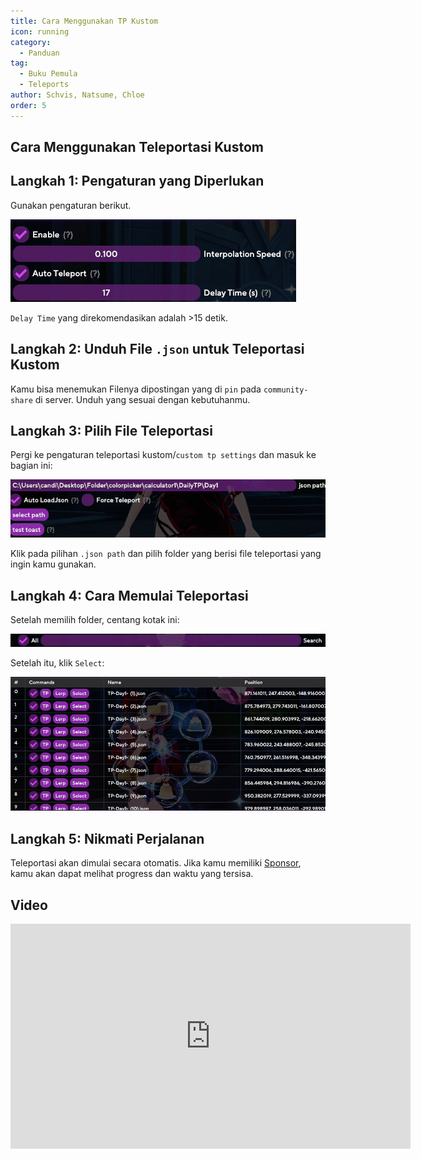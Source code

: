 ```yaml
---
title: Cara Menggunakan TP Kustom
icon: running
category:
  - Panduan
tag:
  - Buku Pemula
  - Teleports
author: Schvis, Natsume, Chloe
order: 5
---
```


## Cara Menggunakan Teleportasi Kustom

## Langkah 1: Pengaturan yang Diperlukan

Gunakan pengaturan berikut.

![](/assets/images/docs/202312/teleport1.png)

`Delay Time` yang direkomendasikan adalah >15 detik.

## Langkah 2: Unduh File `.json` untuk Teleportasi Kustom

Kamu bisa menemukan Filenya dipostingan yang di `pin` pada `community-share` di server. Unduh yang sesuai dengan kebutuhanmu.

## Langkah 3: Pilih File Teleportasi

Pergi ke pengaturan teleportasi kustom/`custom tp settings` dan masuk ke bagian ini:

![](/assets/images/docs/202312/teleport2.png)

Klik pada pilihan `.json path` dan pilih folder yang berisi file teleportasi yang ingin kamu gunakan.

## Langkah 4: Cara Memulai Teleportasi

Setelah memilih folder, centang kotak ini:

![](/assets/images/docs/202312/teleport3.png)

Setelah itu, klik `Select`:

![](/assets/images/docs/202312/teleport4.png)

## Langkah 5: Nikmati Perjalanan

Teleportasi akan dimulai secara otomatis. Jika kamu memiliki [Sponsor](../start/sponsor.md), kamu akan dapat melihat progress dan waktu yang tersisa.

## Video

<div class="iframe-container"><iframe width="640" height="360" src="https://www.youtube.com/embed/1ft6xYr2EmM" title="Part 1 - How to Use &#39;Custom Teleports&#39; in Colorpicker or Calculator" frameborder="0" allow="accelerometer; autoplay; clipboard-write; encrypted-media; gyroscope; picture-in-picture; web-share" allowfullscreen></iframe></div>
